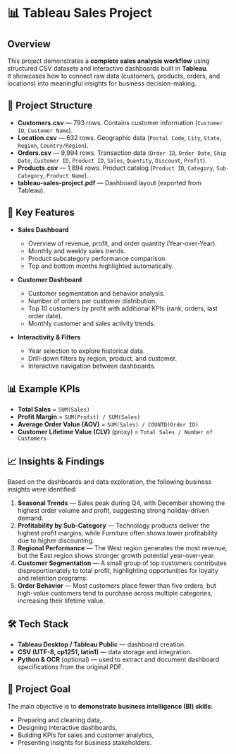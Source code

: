 # 📊 Tableau Sales Project

## Overview  
This project demonstrates a **complete sales analysis workflow** using structured CSV datasets and interactive dashboards built in **Tableau**.  
It showcases how to connect raw data (customers, products, orders, and locations) into meaningful insights for business decision-making.  

## 📁 Project Structure  
- **Customers.csv** — 793 rows. Contains customer information (`Customer ID`, `Customer Name`).  
- **Location.csv** — 632 rows. Geographic data (`Postal Code`, `City`, `State`, `Region`, `Country/Region`).  
- **Orders.csv** — 9,994 rows. Transaction data (`Order ID`, `Order Date`, `Ship Date`, `Customer ID`, `Product ID`, `Sales`, `Quantity`, `Discount`, `Profit`).  
- **Products.csv** — 1,894 rows. Product catalog (`Product ID`, `Category`, `Sub-Category`, `Product Name`).  
- **tableau-sales-project.pdf** — Dashboard layout (exported from Tableau).  

## 🔑 Key Features  
- **Sales Dashboard**  
  - Overview of revenue, profit, and order quantity (Year-over-Year).  
  - Monthly and weekly sales trends.  
  - Product subcategory performance comparison.  
  - Top and bottom months highlighted automatically.  

- **Customer Dashboard**  
  - Customer segmentation and behavior analysis.  
  - Number of orders per customer distribution.  
  - Top 10 customers by profit with additional KPIs (rank, orders, last order date).  
  - Monthly customer and sales activity trends.  

- **Interactivity & Filters**  
  - Year selection to explore historical data.  
  - Drill-down filters by region, product, and customer.  
  - Interactive navigation between dashboards.  

## 📊 Example KPIs  
- **Total Sales** = `SUM(Sales)`  
- **Profit Margin** = `SUM(Profit) / SUM(Sales)`  
- **Average Order Value (AOV)** = `SUM(Sales) / COUNTD(Order ID)`  
- **Customer Lifetime Value (CLV)** (proxy) = `Total Sales / Number of Customers`  

## 📈 Insights & Findings  
Based on the dashboards and data exploration, the following business insights were identified:  
1. **Seasonal Trends** — Sales peak during Q4, with December showing the highest order volume and profit, suggesting strong holiday-driven demand.  
2. **Profitability by Sub-Category** — Technology products deliver the highest profit margins, while Furniture often shows lower profitability due to higher discounting.  
3. **Regional Performance** — The West region generates the most revenue, but the East region shows stronger growth potential year-over-year.  
4. **Customer Segmentation** — A small group of top customers contributes disproportionately to total profit, highlighting opportunities for loyalty and retention programs.  
5. **Order Behavior** — Most customers place fewer than five orders, but high-value customers tend to purchase across multiple categories, increasing their lifetime value.  

## 🛠 Tech Stack  
- **Tableau Desktop / Tableau Public** — dashboard creation.  
- **CSV (UTF-8, cp1251, latin1)** — data storage and integration.  
- **Python & OCR** (optional) — used to extract and document dashboard specifications from the original PDF.  

## 🎯 Project Goal  
The main objective is to **demonstrate business intelligence (BI) skills**:  
- Preparing and cleaning data,  
- Designing interactive dashboards,  
- Building KPIs for sales and customer analytics,  
- Presenting insights for business stakeholders.  
